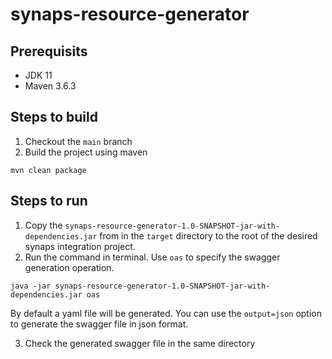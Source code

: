 # synaps-resource-generator

## Prerequisits
- JDK 11
- Maven 3.6.3

## Steps to build

1. Checkout the `main` branch
2. Build the project using maven
```
mvn clean package
```

## Steps to run

1. Copy the `synaps-resource-generator-1.0-SNAPSHOT-jar-with-dependencies.jar` from in the `target` directory to the root of the desired synaps integration project.
2. Run the command in terminal. Use `oas` to specify the swagger generation operation.
```
java -jar synaps-resource-generator-1.0-SNAPSHOT-jar-with-dependencies.jar oas
```
By default a yaml file will be generated. You can use the `output=json` option to generate the swagger file in json format.

3. Check the generated swagger file in the same directory
